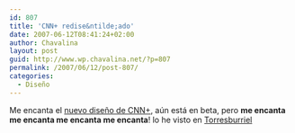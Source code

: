 ```yaml
---
id: 807
title: 'CNN+ redise&ntilde;ado'
date: 2007-06-12T08:41:24+02:00
author: Chavalina
layout: post
guid: http://www.wp.chavalina.net/?p=807
permalink: /2007/06/12/post-807/
categories:
  - Diseño
---
```

Me encanta el <a href="http://beta.cnn.com/" target="_blank">nuevo dise&ntilde;o de CNN+</a>, a&uacute;n está en beta, pero **me encanta me encanta me encanta me encanta**! lo he visto en <a href="http://www.torresburriel.com/weblog/2007/06/11/el-sitio-web-de-cnn-redisenado-y-en-beta/" target="_blank">Torresburriel</a>